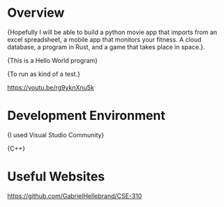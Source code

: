# Overview

{Hopefully I will be able to build a python movie app that imports from an excel spreadsheet, a mobile app that monitors your fitness. A cloud database, a program in Rust, and a game that takes place in space.}.

{This is a Hello World program}

{To run as kind of a test.}

https://youtu.be/rg9yknXnu5k

# Development Environment

{I used Visual Studio Community}

{C++}

# Useful Websites

 https://github.com/GabrielHellebrand/CSE-310

